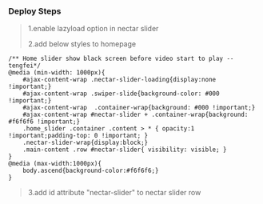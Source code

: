 ### Deploy Steps
>1.enable lazyload option in nectar slider
>
>2.add below styles to homepage
```
/** Home slider show black screen before video start to play --tengfei*/
@media (min-width: 1000px){
    #ajax-content-wrap .nectar-slider-loading{display:none !important;}
    #ajax-content-wrap .swiper-slide{background-color: #000 !important;}
    #ajax-content-wrap  .container-wrap{background: #000 !important;}
    #ajax-content-wrap #nectar-slider + .container-wrap{background: #f6f6f6 !important;}
    .home_slider .container .content > * { opacity:1 !important;padding-top: 0 !important; }
    .nectar-slider-wrap{display:block;}
    .main-content .row #nectar-slider{ visibility: visible; }
}
@media (max-width:1000px){
    body.ascend{background-color:#f6f6f6;}
}
```
>3.add id attribute "nectar-slider" to nectar slider row
